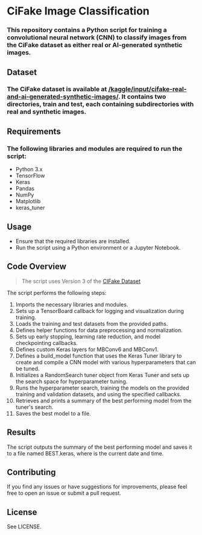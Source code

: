 # CiFake Image Classification
### This repository contains a Python script for training a convolutional neural network (CNN) to classify images from the CiFake dataset as either real or AI-generated synthetic images.

## Dataset
### The CiFake dataset is available at [/kaggle/input/cifake-real-and-ai-generated-synthetic-images/](https://www.kaggle.com/datasets/birdy654/cifake-real-and-ai-generated-synthetic-images). It contains two directories, train and test, each containing subdirectories with real and synthetic images.

## Requirements
### The following libraries and modules are required to run the script:

* Python 3.x
* TensorFlow
* Keras
* Pandas
* NumPy
* Matplotlib
* keras_tuner

## Usage
* Ensure that the required libraries are installed.
* Run the script using a Python environment or a Jupyter Notebook.


## Code Overview
> The script uses Version 3 of the [CIFake Dataset](https://www.kaggle.com/datasets/birdy654/cifake-real-and-ai-generated-synthetic-images/versions/3)

The script performs the following steps:

1. Imports the necessary libraries and modules.
2. Sets up a TensorBoard callback for logging and visualization during training.
3. Loads the training and test datasets from the provided paths.
4. Defines helper functions for data preprocessing and normalization.
5. Sets up early stopping, learning rate reduction, and model checkpointing callbacks.
6. Defines custom Keras layers for MBConv6 and MBConv1.
7. Defines a build_model function that uses the Keras Tuner library to create and compile a CNN model with various hyperparameters that can be tuned.
8. Initializes a RandomSearch tuner object from Keras Tuner and sets up the search space for hyperparameter tuning.
9. Runs the hyperparameter search, training the models on the provided training and validation datasets, and using the specified callbacks.
10. Retrieves and prints a summary of the best performing model from the tuner's search.
11. Saves the best model to a file.

## Results
The script outputs the summary of the best performing model and saves it to a file named BEST<TIMESTAMP>.keras, where <TIMESTAMP> is the current date and time.

## Contributing
If you find any issues or have suggestions for improvements, please feel free to open an issue or submit a pull request.

## License
See LICENSE.
